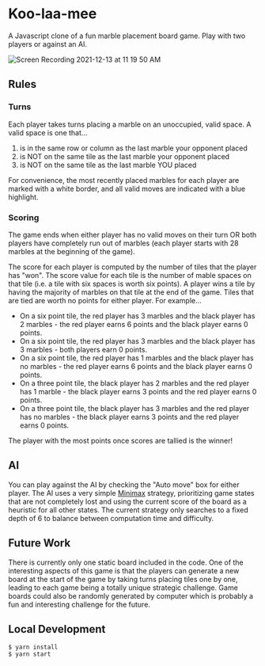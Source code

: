 # Koo-laa-mee

A Javascript clone of a fun marble placement board game. Play with two players or against an AI.

![Screen Recording 2021-12-13 at 11 19 50 AM](https://p79.f0.n0.cdn.getcloudapp.com/items/bLudXYnn/d7990988-9e77-4565-8471-330fda437158.gif?source=viewer&v=59d0c58712e7263ff8d81de8c95046ab)

## Rules

### Turns

Each player takes turns placing a marble on an unoccupied, valid space. A valid space is one that...

1. is in the same row or column as the last marble your opponent placed
2. is NOT on the same tile as the last marble your opponent placed
3. is NOT on the same tile as the last marble YOU placed

For convenience, the most recently placed marbles for each player are marked with a white border, and all valid moves are indicated with a blue highlight.

### Scoring

The game ends when either player has no valid moves on their turn OR both players have completely run out of marbles (each player starts with 28 marbles at the beginning of the game).

The score for each player is computed by the number of tiles that the player has "won". The score value for each tile is the number of mable spaces on that tile (i.e. a tile with six spaces is worth six points). A player wins a tile by having the majority of marbles on that tile at the end of the game. Tiles that are tied are worth no points for either player. For example...

- On a six point tile, the red player has 3 marbles and the black player has 2 marbles - the red player earns 6 points and the black player earns 0 points.
- On a six point tile, the red player has 3 marbles and the black player has 3 marbles - both players earn 0 points.
- On a six point tile, the red player has 1 marbles and the black player has no marbles - the red player earns 6 points and the black player earns 0 points.
- On a three point tile, the black player has 2 marbles and the red player has 1 marble - the black player earns 3 points and the red player earns 0 points.
- On a three point tile, the black player has 3 marbles and the red player has no marbles - the black player earns 3 points and the red player earns 0 points.

The player with the most points once scores are tallied is the winner!

## AI

You can play against the AI by checking the "Auto move" box for either player. The AI uses a very simple [Minimax](https://en.wikipedia.org/wiki/Minimax) strategy, prioritizing game states that are not completely lost and using the current score of the board as a heuristic for all other states. The current strategy only searches to a fixed depth of 6 to balance between computation time and difficulty.

## Future Work

There is currently only one static board included in the code. One of the interesting aspects of this game is that the players can generate a new board at the start of the game by taking turns placing tiles one by one, leading to each game being a totally unique strategic challenge. Game boards could also be randomly generated by computer which is probably a fun and interesting challenge for the future.

## Local Development

```
$ yarn install
$ yarn start
```
